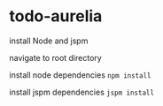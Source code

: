 # todo-aurelia

install Node and jspm

navigate to root directory

install node dependencies
``
npm install
``

install jspm dependencies
``
jspm install
``
